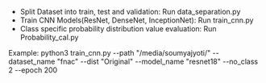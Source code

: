 
* Split Dataset into train, test and validation: Run data_separation.py
* Train CNN Models(ResNet, DenseNet, InceptionNet): Run train_cnn.py
* Class specific probability distribution value evaluation: Run Probability_cal.py

Example: python3 train_cnn.py --path "/media/soumyajyoti/" --dataset_name "fnac" --dist "Original" --model_name "resnet18" --no_class 2 --epoch 200


